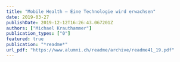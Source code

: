```yaml
---
title: "Mobile Health – Eine Technologie wird erwachsen"
date: 2019-03-27
publishDate: 2019-12-12T16:26:43.067201Z
authors: ["Michael Krauthammer"]
publication_types: ["0"]
featured: true
publication: "*readme*"
url_pdf: "https://www.alumni.ch/readme/archive/readme41_19.pdf"
---
```


